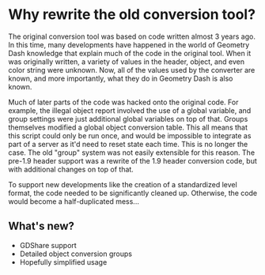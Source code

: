 # Why rewrite the old conversion tool?

The original conversion tool was based on code written almost 3 years ago. In this time, many developments have happened in the world of Geometry Dash knowledge that explain much of the code in the original tool. When it was originally written, a variety of values in the header, object, and even color string were unknown. Now, all of the values used by the converter are known, and more importantly, what they do in Geometry Dash is also known.

Much of later parts of the code was hacked onto the original code. For example, the illegal object report involved the use of a global variable, and group settings were just additional global variables on top of that. Groups themselves modified a global object conversion table. This all means that this script could only be run once, and would be impossible to integrate as part of a server as it'd need to reset state each time. This is no longer the case. The old "group" system was not easily extensible for this reason. The pre-1.9 header support was a rewrite of the 1.9 header conversion code, but with additional changes on top of that.

To support new developments like the creation of a standardized level format, the code needed to be significantly cleaned up. Otherwise, the code would become a half-duplicated mess...

## What's new?

* GDShare support
* Detailed object conversion groups
* Hopefully simplified usage